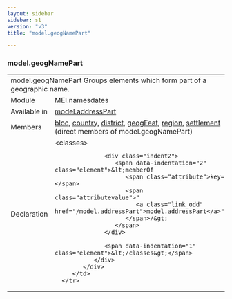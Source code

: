 ```yaml
---
layout: sidebar
sidebar: s1
version: "v3"
title: "model.geogNamePart"

---
```


<div class="classSpec model">
   <h3 id="model.geogNamePart">model.geogNamePart</h3>
   <table class="wovenodd">
      <tr>
         <td colspan="2" class="wovenodd-col2">
            <span class="label">model.geogNamePart</span> Groups elements which form part of a geographic name.
         </td>
      </tr>
      <tr>
         <td class="wovenodd-col1">
            <span class="label" lang="en">Module</span>
         </td>
         <td class="wovenodd-col2">MEI.namesdates</td>
      </tr>
      <tr>
         <td class="wovenodd-col1">
            <span class="label" lang="en">Available in</span>
         </td>
         <td class="wovenodd-col2">
            <div class="parent">
               <div>
                  <a class="link_odd_classSpec" href="/{{ page.version }}/model.addressPart">model.addressPart</a>
               </div>
            </div>
         </td>
      </tr>
      <tr>
         <td class="wovenodd-col1">
            <span class="label" lang="en">Members</span>
         </td>
         <td class="wovenodd-col2">
            <div class="parent">
               <div>
                  <a class="link_odd_elementSpec" href="/{{ page.version }}/bloc">bloc</a>, 
                  <a class="link_odd_elementSpec" href="/{{ page.version }}/country">country</a>, 
                  <a class="link_odd_elementSpec" href="/{{ page.version }}/district">district</a>, 
                  <a class="link_odd_elementSpec" href="/{{ page.version }}/geogFeat">geogFeat</a>, 
                  <a class="link_odd_elementSpec" href="/{{ page.version }}/region">region</a>, 
                  <a class="link_odd_elementSpec" href="/{{ page.version }}/settlement">settlement</a> (direct members of model.geogNamePart)
               </div>
            </div>
         </td>
      </tr>
      <tr>
         <td class="wovenodd-col1">
            <span class="label" lang="en">Declaration</span>
         </td>
         <td class="wovenodd-col2">
            <div xml:space="preserve" class="pre">
               <div class="indent1">
                  <span data-indentation="1" class="element">&lt;classes&gt;</span>
                  
                  <div class="indent2">
                     <span data-indentation="2" class="element">&lt;memberOf 
                        <span class="attribute">key=</span>
                        <span class="attributevalue">"
                           <a class="link_odd" href="/model.addressPart">model.addressPart</a>"
                        </span>/&gt;
                     </span>
                  </div>
                  
                  <span data-indentation="1" class="element">&lt;/classes&gt;</span>
               </div>
            </div>
         </td>
      </tr>
   </table>
</div>
